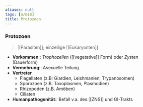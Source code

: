 ```yaml
---
aliases: null
tags: [m/m18]
title: Protozoen
---
```

### Protozoen
> [[Parasiten]]; einzellige [[Eukaryonten]]
- **Vorkommen**:: *Trophozellen* ([[vegetative]] Form) oder *Zysten* (Dauerform)
- **Vermehrung**:: Asexuelle Teilung
- **Vertreter**
	- Flagellaten (z.B: Giardien, Leishmanien, Trypanosomen)
	- Sporozoen (z.B. Toxoplasmen, Plasmodien)
	- Rhizopoden (z.B. Amöben)
	- Ciliaten
- **Humanpathogenität**:: Befall v.a. des [[ZNS]] und GI-Trakts